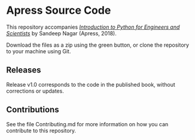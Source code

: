 # Apress Source Code

This repository accompanies [*Introduction to Python for Engineers and Scientists*](http://www.apress.com/9781484232033) by Sandeep Nagar (Apress, 2018).

[comment]: #cover


Download the files as a zip using the green button, or clone the repository to your machine using Git.

## Releases

Release v1.0 corresponds to the code in the published book, without corrections or updates.

## Contributions

See the file Contributing.md for more information on how you can contribute to this repository.
